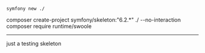 ```
symfony new ./
```


composer create-project symfony/skeleton:"6.2.*" ./  --no-interaction
composer require runtime/swoole

---
just a testing skeleton 

